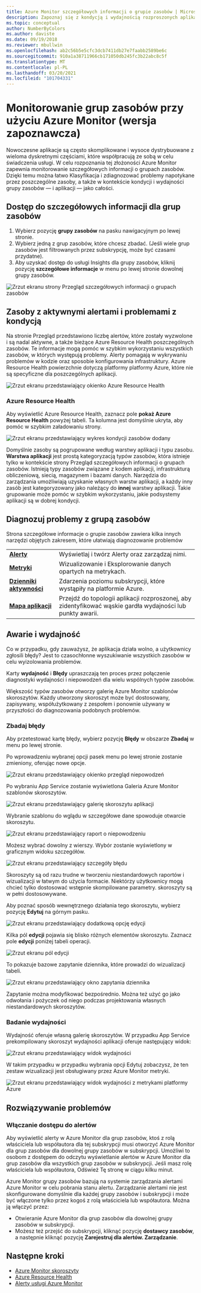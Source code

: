 ```yaml
---
title: Azure Monitor szczegółowych informacji o grupie zasobów | Microsoft Docs
description: Zapoznaj się z kondycją i wydajnością rozproszonych aplikacji i usług na poziomie grupy zasobów przy użyciu Azure Monitor
ms.topic: conceptual
author: NumberByColors
ms.author: daviste
ms.date: 09/19/2018
ms.reviewer: mbullwin
ms.openlocfilehash: ab2c56b5e5cfc3dcb7411db27e7faabb2589be6c
ms.sourcegitcommit: 910a1a38711966cb171050db245fc3b22abc8c5f
ms.translationtype: MT
ms.contentlocale: pl-PL
ms.lasthandoff: 03/20/2021
ms.locfileid: "101704331"
---
```

# <a name="monitor-resource-groups-with-azure-monitor-preview"></a>Monitorowanie grup zasobów przy użyciu Azure Monitor (wersja zapoznawcza)

Nowoczesne aplikacje są często skomplikowane i wysoce dystrybuowane z wieloma dyskretnymi częściami, które współpracują ze sobą w celu świadczenia usługi. W celu rozpoznania tej złożoności Azure Monitor zapewnia monitorowanie szczegółowych informacji o grupach zasobów. Dzięki temu można łatwo Klasyfikacja i zdiagnozować problemy napotykane przez poszczególne zasoby, a także w kontekście kondycji i wydajności grupy zasobów &mdash; i aplikacji &mdash; jako całości.

## <a name="access-insights-for-resource-groups"></a>Dostęp do szczegółowych informacji dla grup zasobów

1. Wybierz pozycję **grupy zasobów**  na pasku nawigacyjnym po lewej stronie.
2. Wybierz jedną z grup zasobów, które chcesz zbadać. (Jeśli wiele grup zasobów jest filtrowanych przez subskrypcję, może być czasami przydatne).
3. Aby uzyskać dostęp do usługi Insights dla grupy zasobów, kliknij pozycję **szczegółowe informacje** w menu po lewej stronie dowolnej grupy zasobów.

![Zrzut ekranu strony Przegląd szczegółowych informacji o grupach zasobów](./media/resource-group-insights/0001-overview.png)

## <a name="resources-with-active-alerts-and-health-issues"></a>Zasoby z aktywnymi alertami i problemami z kondycją

Na stronie Przegląd przedstawiono liczbę alertów, które zostały wyzwolone i są nadal aktywne, a także bieżące Azure Resource Health poszczególnych zasobów. Te informacje mogą pomóc w szybkim wykorzystaniu wszystkich zasobów, w których występują problemy. Alerty pomagają w wykrywaniu problemów w kodzie oraz sposobie konfigurowania infrastruktury. Azure Resource Health powierzchnie dotyczą platformy platformy Azure, które nie są specyficzne dla poszczególnych aplikacji.

![Zrzut ekranu przedstawiający okienko Azure Resource Health](./media/resource-group-insights/0002-overview.png)

### <a name="azure-resource-health"></a>Azure Resource Health

Aby wyświetlić Azure Resource Health, zaznacz pole **pokaż Azure Resource Health** powyżej tabeli. Ta kolumna jest domyślnie ukryta, aby pomóc w szybkim załadowaniu strony.

![Zrzut ekranu przedstawiający wykres kondycji zasobów dodany](./media/resource-group-insights/0003-overview.png)

Domyślnie zasoby są pogrupowane według warstwy aplikacji i typu zasobu. **Warstwa aplikacji** jest prostą kategoryzacją typów zasobów, która istnieje tylko w kontekście strony Przegląd szczegółowych informacji o grupach zasobów. Istnieją typy zasobów związane z kodem aplikacji, infrastrukturą obliczeniową, siecią, magazynem i bazami danych. Narzędzia do zarządzania umożliwiają uzyskanie własnych warstw aplikacji, a każdy inny zasób jest kategoryzowany jako należący do **innej** warstwy aplikacji. Takie grupowanie może pomóc w szybkim wykorzystaniu, jakie podsystemy aplikacji są w dobrej kondycji.

## <a name="diagnose-issues-in-your-resource-group"></a>Diagnozuj problemy z grupą zasobów

Strona szczegółowe informacje o grupie zasobów zawiera kilka innych narzędzi objętych zakresem, które ułatwiają diagnozowanie problemów

   |         |          |
   | ---------------- |:-----|
   | [**Alerty**](../alerts/alerts-overview.md)      |  Wyświetlaj i twórz Alerty oraz zarządzaj nimi. |
   | [**Metryki**](../data-platform.md) | Wizualizowanie i Eksplorowanie danych opartych na metrykach.    |
   | [**Dzienniki aktywności**](../essentials/platform-logs-overview.md) | Zdarzenia poziomu subskrypcji, które wystąpiły na platformie Azure.  |
   | [**Mapa aplikacji**](../app/app-map.md) | Przejdź do topologii aplikacji rozproszonej, aby zidentyfikować wąskie gardła wydajności lub punkty awarii. |

## <a name="failures-and-performance"></a>Awarie i wydajność

Co w przypadku, gdy zauważysz, że aplikacja działa wolno, a użytkownicy zgłosili błędy? Jest to czasochłonne wyszukiwanie wszystkich zasobów w celu wyizolowania problemów.

Karty **wydajność** i **Błędy** upraszczają ten proces przez połączenie diagnostyki wydajności i niepowodzeń dla wielu wspólnych typów zasobów.

Większość typów zasobów otworzy galerię Azure Monitor szablonów skoroszytów. Każdy utworzony skoroszyt może być dostosowany, zapisywany, współużytkowany z zespołem i ponownie używany w przyszłości do diagnozowania podobnych problemów.

### <a name="investigate-failures"></a>Zbadaj błędy

Aby przetestować kartę błędy, wybierz pozycję **Błędy** w obszarze **Zbadaj** w menu po lewej stronie.

Po wprowadzeniu wybranej opcji pasek menu po lewej stronie zostanie zmieniony, oferując nowe opcje.

![Zrzut ekranu przedstawiający okienko przegląd niepowodzeń](./media/resource-group-insights/00004-failures.png)

Po wybraniu App Service zostanie wyświetlona Galeria Azure Monitor szablonów skoroszytów.

![Zrzut ekranu przedstawiający galerię skoroszytu aplikacji](./media/resource-group-insights/0005-failure-insights-workbook.png)

Wybranie szablonu do wglądu w szczegółowe dane spowoduje otwarcie skoroszytu.

![Zrzut ekranu przedstawiający raport o niepowodzeniu](./media/resource-group-insights/0006-failure-visual.png)

Możesz wybrać dowolny z wierszy. Wybór zostanie wyświetlony w graficznym widoku szczegółów.

![Zrzut ekranu przedstawiający szczegóły błędu](./media/resource-group-insights/0007-failure-details.png)

Skoroszyty są od razu trudne w tworzeniu niestandardowych raportów i wizualizacji w łatwym do użycia formacie. Niektórzy użytkownicy mogą chcieć tylko dostosować wstępnie skompilowane parametry. skoroszyty są w pełni dostosowywane.

Aby poznać sposób wewnętrznego działania tego skoroszytu, wybierz pozycję **Edytuj** na górnym pasku.

![Zrzut ekranu przedstawiający dodatkową opcję edycji](./media/resource-group-insights/0008-failure-edit.png)

Kilka pól **edycji** pojawia się blisko różnych elementów skoroszytu. Zaznacz pole **edycji** poniżej tabeli operacji.

![Zrzut ekranu pól edycji](./media/resource-group-insights/0009-failure-edit-graph.png)

To pokazuje bazowe zapytanie dziennika, które prowadzi do wizualizacji tabeli.

 ![Zrzut ekranu przedstawiający okno zapytania dziennika](./media/resource-group-insights/0010-failure-edit-query.png)

Zapytanie można modyfikować bezpośrednio. Można też użyć go jako odwołania i pożyczek od niego podczas projektowania własnych niestandardowych skoroszytów.

### <a name="investigate-performance"></a>Badanie wydajności

Wydajność oferuje własną galerię skoroszytów. W przypadku App Service prekompilowany skoroszyt wydajności aplikacji oferuje następujący widok:

 ![Zrzut ekranu przedstawiający widok wydajności](./media/resource-group-insights/0011-performance.png)

W takim przypadku w przypadku wybrania opcji Edytuj zobaczysz, że ten zestaw wizualizacji jest obsługiwany przez Azure Monitor metryki.

 ![Zrzut ekranu przedstawiający widok wydajności z metrykami platformy Azure](./media/resource-group-insights/0012-performance-metrics.png)

## <a name="troubleshooting"></a>Rozwiązywanie problemów

### <a name="enabling-access-to-alerts"></a>Włączanie dostępu do alertów

Aby wyświetlić alerty w Azure Monitor dla grup zasobów, ktoś z rolą właściciela lub współautora dla tej subskrypcji musi otworzyć Azure Monitor dla grup zasobów dla dowolnej grupy zasobów w subskrypcji. Umożliwi to osobom z dostępem do odczytu wyświetlanie alertów w Azure Monitor dla grup zasobów dla wszystkich grup zasobów w subskrypcji. Jeśli masz rolę właściciela lub współautora, Odśwież Tę stronę w ciągu kilku minut.

Azure Monitor grupy zasobów bazują na systemie zarządzania alertami Azure Monitor w celu pobrania stanu alertu. Zarządzanie alertami nie jest skonfigurowane domyślnie dla każdej grupy zasobów i subskrypcji i może być włączone tylko przez kogoś z rolą właściciela lub współautora. Można ją włączyć przez:
* Otwieranie Azure Monitor dla grup zasobów dla dowolnej grupy zasobów w subskrypcji.
* Możesz też przejść do subskrypcji, kliknąć pozycję **dostawcy zasobów**, a następnie kliknąć pozycję **Zarejestruj dla alertów. Zarządzanie**.

## <a name="next-steps"></a>Następne kroki

- [Azure Monitor skoroszyty](../visualize/workbooks-overview.md)
- [Azure Resource Health](../../service-health/resource-health-overview.md)
- [Alerty usługi Azure Monitor](../alerts/alerts-overview.md)
